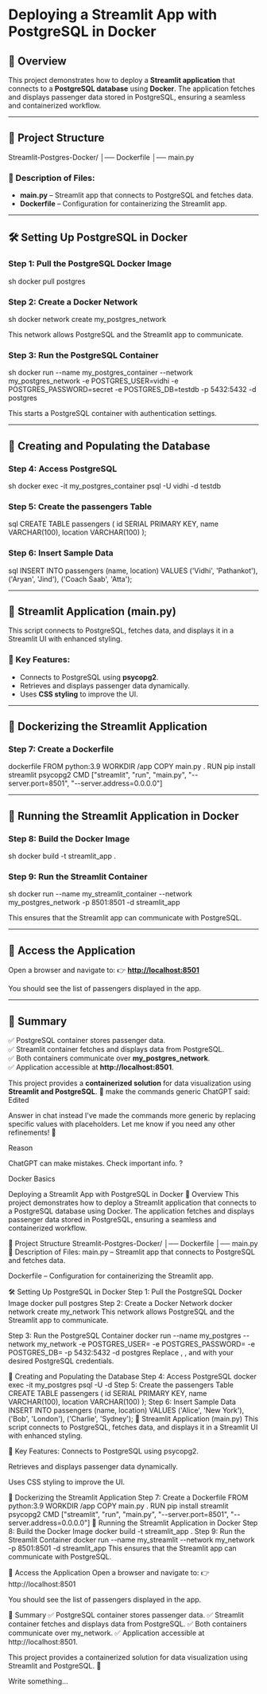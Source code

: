 # Deploying a Streamlit App with PostgreSQL in Docker

## 📌 Overview
This project demonstrates how to deploy a **Streamlit application** that connects to a **PostgreSQL database** using **Docker**. The application fetches and displays passenger data stored in PostgreSQL, ensuring a seamless and containerized workflow.

---

## 💁 Project Structure
Streamlit-Postgres-Docker/
│── Dockerfile
│── main.py


### 🔹 Description of Files:
- **main.py** – Streamlit app that connects to PostgreSQL and fetches data.
- **Dockerfile** – Configuration for containerizing the Streamlit app.

---

## 🛠 Setting Up PostgreSQL in Docker
### Step 1: Pull the PostgreSQL Docker Image
sh
docker pull postgres


### Step 2: Create a Docker Network
sh
docker network create my_postgres_network

This network allows PostgreSQL and the Streamlit app to communicate.

### Step 3: Run the PostgreSQL Container
sh
docker run --name my_postgres_container --network my_postgres_network -e POSTGRES_USER=vidhi -e POSTGRES_PASSWORD=secret -e POSTGRES_DB=testdb -p 5432:5432 -d postgres

This starts a PostgreSQL container with authentication settings.

---

## 💊 Creating and Populating the Database
### Step 4: Access PostgreSQL
sh
docker exec -it my_postgres_container psql -U vidhi -d testdb


### Step 5: Create the passengers Table
sql
CREATE TABLE passengers (
    id SERIAL PRIMARY KEY,
    name VARCHAR(100),
    location VARCHAR(100)
);


### Step 6: Insert Sample Data
sql
INSERT INTO passengers (name, location) VALUES
('Vidhi', 'Pathankot'),
('Aryan', 'Jind'),
('Coach Saab', 'Atta');


---

## 🎨 Streamlit Application (main.py)
This script connects to PostgreSQL, fetches data, and displays it in a Streamlit UI with enhanced styling.

### 🔹 Key Features:
- Connects to PostgreSQL using **psycopg2**.
- Retrieves and displays passenger data dynamically.
- Uses **CSS styling** to improve the UI.

---

## 🐛 Dockerizing the Streamlit Application
### Step 7: Create a Dockerfile
dockerfile
FROM python:3.9
WORKDIR /app
COPY main.py .
RUN pip install streamlit psycopg2
CMD ["streamlit", "run", "main.py", "--server.port=8501", "--server.address=0.0.0.0"]


---

## 🚀 Running the Streamlit Application in Docker
### Step 8: Build the Docker Image
sh
docker build -t streamlit_app .


### Step 9: Run the Streamlit Container
sh
docker run --name my_streamlit_container --network my_postgres_network -p 8501:8501 -d streamlit_app

This ensures that the Streamlit app can communicate with PostgreSQL.

---

## 🔗 Access the Application
Open a browser and navigate to:
👉 **[http://localhost:8501](http://localhost:8501)**

You should see the list of passengers displayed in the app.

---

## 🎯 Summary
✅ PostgreSQL container stores passenger data.  
✅ Streamlit container fetches and displays data from PostgreSQL.  
✅ Both containers communicate over **my_postgres_network**.  
✅ Application accessible at **http://localhost:8501**.  

This project provides a **containerized solution** for data visualization using **Streamlit and PostgreSQL**. 🚀
 make the commands generic
ChatGPT said:
Edited

Answer in chat instead
I've made the commands more generic by replacing specific values with placeholders. Let me know if you need any other refinements! 🚀












Reason

ChatGPT can make mistakes. Check important info.
?


Docker Basics







Deploying a Streamlit App with PostgreSQL in Docker
📌 Overview
This project demonstrates how to deploy a Streamlit application that connects to a PostgreSQL database using Docker. The application fetches and displays passenger data stored in PostgreSQL, ensuring a seamless and containerized workflow.

💁 Project Structure
Streamlit-Postgres-Docker/
│── Dockerfile
│── main.py
🔹 Description of Files:
main.py – Streamlit app that connects to PostgreSQL and fetches data.

Dockerfile – Configuration for containerizing the Streamlit app.

🛠 Setting Up PostgreSQL in Docker
Step 1: Pull the PostgreSQL Docker Image
docker pull postgres
Step 2: Create a Docker Network
docker network create my_network
This network allows PostgreSQL and the Streamlit app to communicate.

Step 3: Run the PostgreSQL Container
docker run --name my_postgres --network my_network -e POSTGRES_USER=<username> -e POSTGRES_PASSWORD=<password> -e POSTGRES_DB=<database> -p 5432:5432 -d postgres
Replace <username>, <password>, and <database> with your desired PostgreSQL credentials.

💊 Creating and Populating the Database
Step 4: Access PostgreSQL
docker exec -it my_postgres psql -U <username> -d <database>
Step 5: Create the passengers Table
CREATE TABLE passengers (
    id SERIAL PRIMARY KEY,
    name VARCHAR(100),
    location VARCHAR(100)
);
Step 6: Insert Sample Data
INSERT INTO passengers (name, location) VALUES
('Alice', 'New York'),
('Bob', 'London'),
('Charlie', 'Sydney');
🎨 Streamlit Application (main.py)
This script connects to PostgreSQL, fetches data, and displays it in a Streamlit UI with enhanced styling.

🔹 Key Features:
Connects to PostgreSQL using psycopg2.

Retrieves and displays passenger data dynamically.

Uses CSS styling to improve the UI.

🐛 Dockerizing the Streamlit Application
Step 7: Create a Dockerfile
FROM python:3.9
WORKDIR /app
COPY main.py .
RUN pip install streamlit psycopg2
CMD ["streamlit", "run", "main.py", "--server.port=8501", "--server.address=0.0.0.0"]
🚀 Running the Streamlit Application in Docker
Step 8: Build the Docker Image
docker build -t streamlit_app .
Step 9: Run the Streamlit Container
docker run --name my_streamlit --network my_network -p 8501:8501 -d streamlit_app
This ensures that the Streamlit app can communicate with PostgreSQL.

🔗 Access the Application
Open a browser and navigate to: 👉 http://localhost:8501

You should see the list of passengers displayed in the app.

🎯 Summary
✅ PostgreSQL container stores passenger data.
✅ Streamlit container fetches and displays data from PostgreSQL.
✅ Both containers communicate over my_network.
✅ Application accessible at http://localhost:8501.

This project provides a containerized solution for data visualization using Streamlit and PostgreSQL. 🚀

Write something...


